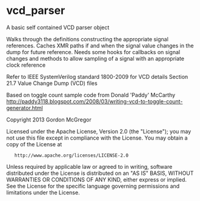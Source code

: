 vcd_parser
==========


A basic self contained VCD parser object

Walks through the definitions constructing the appropriate signal references.
Caches XMR paths if and when the signal value changes in the dump for future reference.
Needs some hooks for callbacks on signal changes and methods to allow sampling of a signal with an appropriate clock reference


Refer to IEEE SystemVerilog standard 1800-2009 for VCD details Section 21.7 Value Change Dump (VCD) files

Based on toggle count sample code from Donald 'Paddy' McCarthy
http://paddy3118.blogspot.com/2008/03/writing-vcd-to-toggle-count-generator.html


   Copyright  2013  Gordon McGregor

   Licensed under the Apache License, Version 2.0 (the "License");
   you may not use this file except in compliance with the License.
   You may obtain a copy of the License at

       http://www.apache.org/licenses/LICENSE-2.0

   Unless required by applicable law or agreed to in writing, software
   distributed under the License is distributed on an "AS IS" BASIS,
   WITHOUT WARRANTIES OR CONDITIONS OF ANY KIND, either express or implied.
   See the License for the specific language governing permissions and
   limitations under the License.

